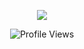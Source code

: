 
<p align="center"> <img src = "https://discord.c99.nl/widget/theme-4/349641851122221058.png" /> </p>
<p align="center"> <img src="https://komarev.com/ghpvc/?username=BoredStuff2" alt="Profile Views" /> </p>
